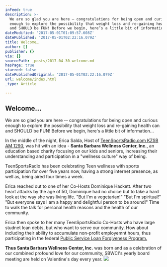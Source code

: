 ```yaml
---
inFeed: true
description: >-
  We are so glad you are here – congratulations for being open and curious
  enough to explore the possibility that weight loss and re-gaining health can
  and SHOULD be FUN! Before we begin, here’s a little bit of information…
dateModified: '2017-05-01T01:09:57.608Z'
datePublished: '2017-05-01T02:22:16.079Z'
title: Welcome…
author: []
publisher: {}
via: {}
sourcePath: _posts/2017-04-30-welcome.md
hasPage: true
starred: false
datePublishedOriginal: '2017-05-01T02:22:16.079Z'
url: welcome/index.html
_type: Article

---
```

## Welcome...

We are so glad you are here -- congratulations for being open and curious enough to explore the possibility that weight loss and re-gaining health can and SHOULD be FUN! Before we begin, here's a little bit of information...

In the middle of the night, Erica Salda, Host of [TeenSportsRadio.com KZSB AM 1290][0], was hit with an idea - **Santa Barbara Wellness Center, Inc.**, an education based charity focusing on our kids and seniors, increasing their understanding and participation in a "wellness culture" way of being.

TeenSportsRadio has been celebrating Teen wellness with sports participation for over five years now, having a strong internet presence, as well as, being aired four times a week.

Erica reached out to one of her Co-Hosts Dominique Hackett. After two heart attacks by the age of 50, Dominique had no choice but to take a hard look at the way she was living life. "But I'm a vegetarian!" "But I'm spiritual!" "But everyone says I am a happy and delightful person to be around!" Time to walk the talk for personal health reasons and the health of our community.

Erica then spoke to her many TeenSportsRadio Co-Hosts who have large studnet loan debts, but who want to serve our community. How about including their ability to accumulate non-profit employemnt hours, thus participating in the federal [Public Service Loan Forgiveness Program.][1]

**Thus Santa Barbara Wellness Center, Inc.** was born and as a celebration of our combined profound love for our community, SBWCI's yearly board meeting are held on Valentine's day every year.
![](https://s3-us-west-2.amazonaws.com/the-grid-img/p/21ad0cfddfb256a14265afaa6c2ac47b6ba827d4.jpg)

[0]: http://www.tsr.com/
[1]: https://studentaid.ed.gov/sa/repay-loans/forgiveness-cancellation/public-service